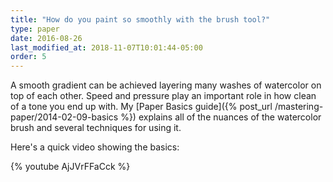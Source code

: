 ```yaml
---
title: "How do you paint so smoothly with the brush tool?"
type: paper
date: 2016-08-26
last_modified_at: 2018-11-07T10:01:44-05:00
order: 5
---
```


A smooth gradient can be achieved layering many washes of watercolor on top of each other. Speed and pressure play an important role in how clean of a tone you end up with. My [Paper Basics guide]({% post_url /mastering-paper/2014-02-09-basics %}) explains all of the nuances of the watercolor brush and several techniques for using it.

Here's a quick video showing the basics:

{% youtube AjJVrFFaCck %}
